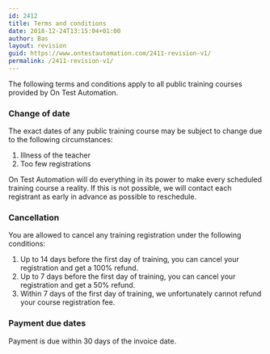 ```yaml
---
id: 2412
title: Terms and conditions
date: 2018-12-24T13:15:04+01:00
author: Bas
layout: revision
guid: https://www.ontestautomation.com/2411-revision-v1/
permalink: /2411-revision-v1/
---
```

The following terms and conditions apply to all public training courses provided by On Test Automation.

### Change of date

The exact dates of any public training course may be subject to change due to the following circumstances:

  1. Illness of the teacher
  2. Too few registrations

On Test Automation will do everything in its power to make every scheduled training course a reality. If this is not possible, we will contact each registrant as early in advance as possible to reschedule.

### Cancellation

You are allowed to cancel any training registration under the following conditions:

  1. Up to 14 days before the first day of training, you can cancel your registration and get a 100% refund.
  2. Up to 7 days before the first day of training, you can cancel your registration and get a 50% refund.
  3. Within 7 days of the first day of training, we unfortunately cannot refund your course registration fee.

### Payment due dates

Payment is due within 30 days of the invoice date.